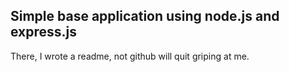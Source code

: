 Simple base application using node.js and express.js
----------------------------------------------------

There, I wrote a readme, not github will quit griping at me.
